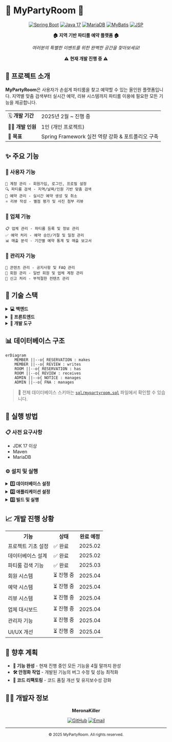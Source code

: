 # 🎉 MyPartyRoom 🎊

<div align="center">
  
  [![Spring Boot](https://img.shields.io/badge/Spring_Boot-3.4.3-6DB33F?style=for-the-badge&logo=springboot&logoColor=white)](https://spring.io/projects/spring-boot)
  [![Java 17](https://img.shields.io/badge/Java-17-ED8B00?style=for-the-badge&logo=java&logoColor=white)](https://www.oracle.com/java/)
  [![MariaDB](https://img.shields.io/badge/MariaDB-003545?style=for-the-badge&logo=mariadb&logoColor=white)](https://mariadb.org/)
  [![MyBatis](https://img.shields.io/badge/MyBatis-3.0.4-FF0000?style=for-the-badge)](https://mybatis.org/mybatis-3/)
  [![JSP](https://img.shields.io/badge/JSP-JSTL-007396?style=for-the-badge)](https://www.oracle.com/java/technologies/jspt.html)
  
  **🏠 지역 기반 파티룸 예약 플랫폼 🏠**
  
  *여러분의 특별한 이벤트를 위한 완벽한 공간을 찾아보세요!*
  
  ⚠️ **현재 개발 진행 중** ⚠️
</div>

## 🌟 프로젝트 소개

**MyPartyRoom**은 사용자가 손쉽게 파티룸을 찾고 예약할 수 있는 올인원 플랫폼입니다. 지역별 맞춤 검색부터 실시간 예약, 리뷰 시스템까지 파티룸 이용에 필요한 모든 기능을 제공합니다.

<table>
  <tr>
    <td>🗓️ <b>개발 기간</b></td>
    <td>2025년 2월 ~ 진행 중</td>
  </tr>
  <tr>
    <td>👩‍💻 <b>개발 인원</b></td>
    <td>1인 (개인 프로젝트)</td>
  </tr>
  <tr>
    <td>🎯 <b>목표</b></td>
    <td>Spring Framework 실전 역량 강화 & 포트폴리오 구축</td>
  </tr>
</table>

## ✨ 주요 기능

### 👤 사용자 기능
```
📱 계정 관리 - 회원가입, 로그인, 프로필 설정
🔍 파티룸 검색 - 지역/날짜/인원 기반 맞춤 검색
📅 예약 관리 - 실시간 예약 생성 및 취소
⭐ 리뷰 작성 - 별점 평가 및 사진 첨부 리뷰
```

### 🏢 업체 기능
```
📋 업체 관리 - 파티룸 등록 및 정보 관리
✅ 예약 처리 - 예약 승인/거절 및 일정 관리
📊 매출 분석 - 기간별 예약 통계 및 매출 보고서
```

### 👑 관리자 기능
```
📢 콘텐츠 관리 - 공지사항 및 FAQ 관리
👮 회원 관리 - 일반 회원 및 업체 계정 관리
🚫 신고 처리 - 부적절한 컨텐츠 관리
```

## 🔧 기술 스택

<details>
<summary><b>💻 백엔드</b></summary>
<br>
<ul>
  <li>Java 17</li>
  <li>Spring Boot 3.4.3</li>
  <li>Spring MVC</li>
  <li>MyBatis 3.0.4</li>
  <li>MariaDB</li>
  <li>Lombok</li>
</ul>
</details>

<details>
<summary><b>🎨 프론트엔드</b></summary>
<br>
<ul>
  <li>JSP</li>
  <li>JSTL</li>
  <li>Sitemesh 3</li>
  <li>JavaScript</li>
  <li>CSS</li>
</ul>
</details>

<details>
<summary><b>🧰 개발 도구</b></summary>
<br>
<ul>
  <li>Maven</li>
  <li>Spring DevTools</li>
  <li>Tomcat Embed Jasper</li>
</ul>
</details>

## 📊 데이터베이스 구조

```mermaid
erDiagram
    MEMBER ||--o{ RESERVATION : makes
    MEMBER ||--o{ REVIEW : writes
    ROOM ||--o{ RESERVATION : has
    ROOM ||--o{ REVIEW : receives
    ADMIN ||--o{ NOTICE : manages
    ADMIN ||--o{ FNA : manages
```

> 📝 전체 데이터베이스 스키마는 [`sql/mypartyroom.sql`](./sql/mypartyroom.sql) 파일에서 확인할 수 있습니다.

## 🚀 실행 방법

### 📋 사전 요구사항
- JDK 17 이상
- Maven
- MariaDB

### ⚙️ 설치 및 실행

<details>
<summary><b>1️⃣ 데이터베이스 설정</b></summary>
<br>

```sql
-- MariaDB 접속
mysql -u root -p

-- 데이터베이스 생성
CREATE DATABASE mypartyroom;

-- SQL 스크립트 실행
mysql -u root -p mypartyroom < sql/mypartyroom.sql
```
</details>

<details>
<summary><b>2️⃣ 애플리케이션 설정</b></summary>
<br>

`application.properties` 설정:
```properties
spring.datasource.driver-class-name=org.mariadb.jdbc.Driver
spring.datasource.url=jdbc:mariadb://localhost:3306/mypartyroom
spring.datasource.username=YOUR_USERNAME
spring.datasource.password=YOUR_PASSWORD

spring.mvc.view.prefix=/WEB-INF/views/
spring.mvc.view.suffix=.jsp
```
</details>

<details>
<summary><b>3️⃣ 빌드 및 실행</b></summary>
<br>

```bash
# 프로젝트 빌드
mvn clean package

# 애플리케이션 실행
java -jar target/mypartyroom-0.0.1-SNAPSHOT.jar

# 또는 Maven으로 직접 실행
mvn spring-boot:run
```

🌐 브라우저에서 `http://localhost:8080` 접속
</details>

## 📈 개발 진행 상황

<div align="center">
  <table>
    <tr>
      <th>기능</th>
      <th>상태</th>
      <th>완료 예정</th>
    </tr>
    <tr>
      <td>프로젝트 기초 설정</td>
      <td>✅ 완료</td>
      <td>2025.02</td>
    </tr>
    <tr>
      <td>데이터베이스 설계</td>
      <td>✅ 완료</td>
      <td>2025.02</td>
    </tr>
    <tr>
      <td>파티룸 검색 기능</td>
      <td>✅ 완료</td>
      <td>2025.03</td>
    </tr>
    <tr>
      <td>회원 시스템</td>
      <td>⏳ 진행 중</td>
      <td>2025.04</td>
    </tr>
    <tr>
      <td>예약 시스템</td>
      <td>⏳ 진행 중</td>
      <td>2025.04</td>
    </tr>
    <tr>
      <td>리뷰 시스템</td>
      <td>⏳ 진행 중</td>
      <td>2025.04</td>
    </tr>
    <tr>
      <td>업체 대시보드</td>
      <td>⏳ 진행 중</td>
      <td>2025.04</td>
    </tr>
    <tr>
      <td>관리자 기능</td>
      <td>⏳ 진행 중</td>
      <td>2025.04</td>
    </tr>
    <tr>
      <td>UI/UX 개선</td>
      <td>⏳ 진행 중</td>
      <td>2025.04</td>
    </tr>
  </table>
</div>

## 🔮 향후 계획

- **🧩 기능 완성** - 현재 진행 중인 모든 기능을 4월 말까지 완성
- **🛠️ 안정화 작업** - 개발된 기능의 버그 수정 및 성능 최적화
- **📝 코드 리팩토링** - 코드 품질 개선 및 유지보수성 강화

## 👨‍💻 개발자 정보

<div align="center">
  
  **MeronaKiller**
  
  [![GitHub](https://img.shields.io/badge/GitHub-181717?style=for-the-badge&logo=github&logoColor=white)](https://github.com/MeronaKiller)
  [![Email](https://img.shields.io/badge/Email-D14836?style=for-the-badge&logo=gmail&logoColor=white)](mailto:kkwsi1010@gmail.com)
  
</div>

---

<div align="center">
  <sub>© 2025 MyPartyRoom. All rights reserved.</sub>
</div>
